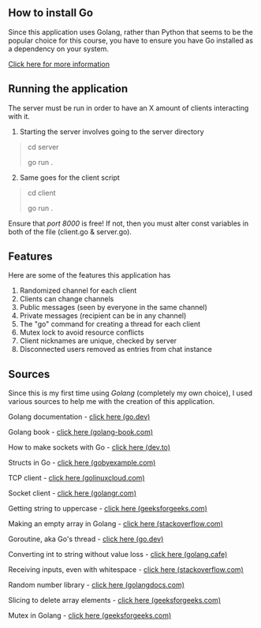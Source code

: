 How to install Go
---

Since this application uses Golang, rather than Python that seems to be the popular choice for this course, you have 
to ensure you have Go installed as a dependency on your system.

[Click here for more information](https://go.dev/doc/install)

Running the application
---

The server must be run in order to have an X amount of clients interacting with it.

1. Starting the server involves going to the server directory
> cd server
>
> go run .

2. Same goes for the client script
> cd client
>
> go run .

Ensure that _port 8000_ is free! If not, then you must alter const variables in both
of the file (client.go & server.go).

Features
---

Here are some of the features this application has

1. Randomized channel for each client
2. Clients can change channels
3. Public messages (seen by everyone in the same channel)
4. Private messages (recipient can be in any channel)
5. The "go" command for creating a thread for each client
6. Mutex lock to avoid resource conflicts
7. Client nicknames are unique, checked by server
8. Disconnected users removed as entries from chat instance

Sources
---

Since this is my first time using _Golang_ (completely my own choice),
I used various sources to help me with the creation of this application.

Golang documentation - [click here (go.dev)](https://go.dev/doc/)

Golang book - [click here (golang-book.com)](https://www.golang-book.com/public/pdf/gobook.pdf)

How to make sockets with Go - [click here (dev.to)](https://dev.to/alicewilliamstech/getting-started-with-sockets-in-golang-2j66)

Structs in Go - [click here (gobyexample.com)](https://gobyexample.com/structs)

TCP client - [click here (golinuxcloud.com)](https://www.golinuxcloud.com/golang-tcp-server-client/)

Socket client - [click here (golangr.com)](https://golangr.com/socket-client)

Getting string to uppercase - [click here (geeksforgeeks.com)](https://www.geeksforgeeks.org/how-to-convert-a-string-in-uppercase-in-golang/)

Making an empty array in Golang - [click here (stackoverflow.com)](https://stackoverflow.com/questions/45317074/best-practices-constructing-an-empty-array)

Goroutine, aka Go's thread - [click here (go.dev)](https://go.dev/tour/concurrency/1)

Converting int to string without value loss - [click here (golang.cafe)](https://golang.cafe/blog/golang-int-to-string-conversion-example.html)

Receiving inputs, even with whitespace - [click here (stackoverflow.com)](https://stackoverflow.com/questions/27414598/golang-accepting-input-with-spaces)

Random number library - [click here (golangdocs.com)](https://golangdocs.com/generate-random-numbers-in-golang)

Slicing to delete array elements - [click here (geeksforgeeks.com)](https://www.geeksforgeeks.org/delete-elements-in-a-slice-in-golang/)

Mutex in Golang - [click here (geeksforgeeks.com)](https://www.geeksforgeeks.org/mutex-in-golang-with-examples/)
